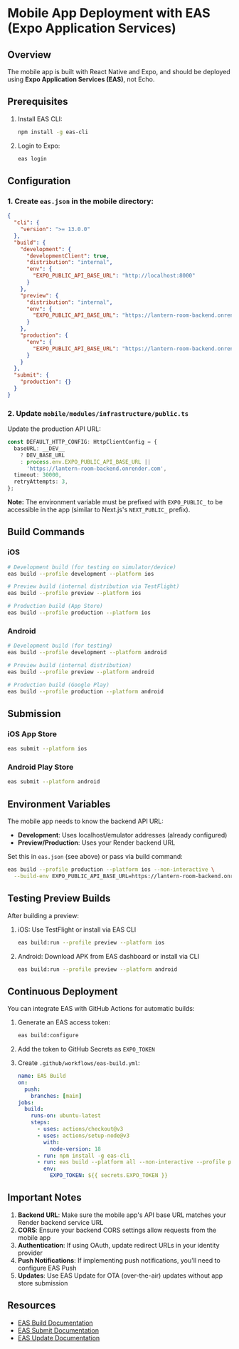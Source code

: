 # Mobile App Deployment with EAS (Expo Application Services)

## Overview

The mobile app is built with React Native and Expo, and should be deployed using **Expo Application Services (EAS)**, not Echo.

## Prerequisites

1. Install EAS CLI:

   ```bash
   npm install -g eas-cli
   ```

2. Login to Expo:
   ```bash
   eas login
   ```

## Configuration

### 1. Create `eas.json` in the mobile directory:

```json
{
  "cli": {
    "version": ">= 13.0.0"
  },
  "build": {
    "development": {
      "developmentClient": true,
      "distribution": "internal",
      "env": {
        "EXPO_PUBLIC_API_BASE_URL": "http://localhost:8000"
      }
    },
    "preview": {
      "distribution": "internal",
      "env": {
        "EXPO_PUBLIC_API_BASE_URL": "https://lantern-room-backend.onrender.com"
      }
    },
    "production": {
      "env": {
        "EXPO_PUBLIC_API_BASE_URL": "https://lantern-room-backend.onrender.com"
      }
    }
  },
  "submit": {
    "production": {}
  }
}
```

### 2. Update `mobile/modules/infrastructure/public.ts`

Update the production API URL:

```typescript
const DEFAULT_HTTP_CONFIG: HttpClientConfig = {
  baseURL: __DEV__
    ? DEV_BASE_URL
    : process.env.EXPO_PUBLIC_API_BASE_URL ||
      'https://lantern-room-backend.onrender.com',
  timeout: 30000,
  retryAttempts: 3,
};
```

**Note:** The environment variable must be prefixed with `EXPO_PUBLIC_` to be accessible in the app (similar to Next.js's `NEXT_PUBLIC_` prefix).

## Build Commands

### iOS

```bash
# Development build (for testing on simulator/device)
eas build --profile development --platform ios

# Preview build (internal distribution via TestFlight)
eas build --profile preview --platform ios

# Production build (App Store)
eas build --profile production --platform ios
```

### Android

```bash
# Development build (for testing)
eas build --profile development --platform android

# Preview build (internal distribution)
eas build --profile preview --platform android

# Production build (Google Play)
eas build --profile production --platform android
```

## Submission

### iOS App Store

```bash
eas submit --platform ios
```

### Android Play Store

```bash
eas submit --platform android
```

## Environment Variables

The mobile app needs to know the backend API URL:

- **Development**: Uses localhost/emulator addresses (already configured)
- **Preview/Production**: Uses your Render backend URL

Set this in `eas.json` (see above) or pass via build command:

```bash
eas build --profile production --platform ios --non-interactive \
  --build-env EXPO_PUBLIC_API_BASE_URL=https://lantern-room-backend.onrender.com
```

## Testing Preview Builds

After building a preview:

1. iOS: Use TestFlight or install via EAS CLI

   ```bash
   eas build:run --profile preview --platform ios
   ```

2. Android: Download APK from EAS dashboard or install via CLI
   ```bash
   eas build:run --profile preview --platform android
   ```

## Continuous Deployment

You can integrate EAS with GitHub Actions for automatic builds:

1. Generate an EAS access token:

   ```bash
   eas build:configure
   ```

2. Add the token to GitHub Secrets as `EXPO_TOKEN`

3. Create `.github/workflows/eas-build.yml`:
   ```yaml
   name: EAS Build
   on:
     push:
       branches: [main]
   jobs:
     build:
       runs-on: ubuntu-latest
       steps:
         - uses: actions/checkout@v3
         - uses: actions/setup-node@v3
           with:
             node-version: 18
         - run: npm install -g eas-cli
         - run: eas build --platform all --non-interactive --profile preview
           env:
             EXPO_TOKEN: ${{ secrets.EXPO_TOKEN }}
   ```

## Important Notes

1. **Backend URL**: Make sure the mobile app's API base URL matches your Render backend service URL
2. **CORS**: Ensure your backend CORS settings allow requests from the mobile app
3. **Authentication**: If using OAuth, update redirect URLs in your identity provider
4. **Push Notifications**: If implementing push notifications, you'll need to configure EAS Push
5. **Updates**: Use EAS Update for OTA (over-the-air) updates without app store submission

## Resources

- [EAS Build Documentation](https://docs.expo.dev/build/introduction/)
- [EAS Submit Documentation](https://docs.expo.dev/submit/introduction/)
- [EAS Update Documentation](https://docs.expo.dev/eas-update/introduction/)
